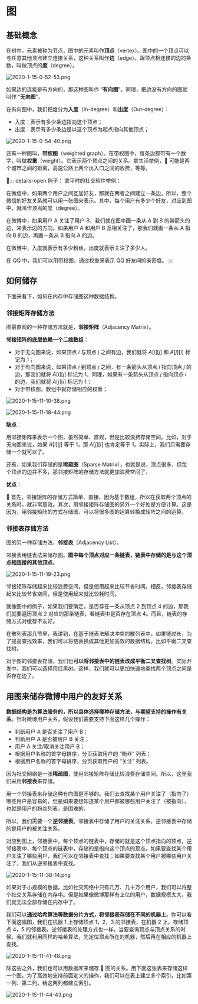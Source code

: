 # 图

## 基础概念

在树中，元素被称为节点，图中的元素叫作**顶点**（vertex）。图中的一个顶点可以与任意其他顶点建立连接关系，这种关系叫作**边**（edge）。跟顶点相连接的边的条数，叫做顶点的**度**（degree）。

![2020-1-15-0-52-53.png](https://garrik-default-imgs.oss-accelerate.aliyuncs.com/imgs/2020-1-15-0-52-53.png)

如果边的连接是有方向的，那这种图叫作 “**有向图**”。同理，把边没有方向的图就叫作 “**无向图**”。

在有向图中，我们把度分为**入度**（In-degree）和**出度**（Out-degree）：

- 入度：表示有多少条边指向这个顶点；
- 出度：表示有多少条边是以这个顶点为起点指向其他顶点；

![2020-1-15-0-54-40.png](https://garrik-default-imgs.oss-accelerate.aliyuncs.com/imgs/2020-1-15-0-54-40.png)

还有一种图叫，**带权图**（weighted graph）。在带权图中，每条边都带有一个数字，叫做**权重**（weight）。它表示两个顶点之间的关系。拿生活举例， 可能是两个城市之间的距离，高速公路上两个出入口之间的收费，等等。

::: details-open 例子：
拿平时的社交软件举例：

在微信中，如果两个用户之间互加好友，那就在两者之间建立一条边。所以，整个微信的好友关系就可以用一张图来表示。其中，每个用户有多少个好友，对应到图中，就叫作顶点的度（degree）。

在微博中，如果用户 A 关注了用户 B，我们就在图中画一条从 A 到 B 的带箭头的边，来表示边的方向。如果用户 A 和用户 B 互相关注了，那我们就画一条从 A 指向 B 的边，再画一条从 B 指向 A 的边。

在微博中，入度就表示有多少粉丝，出度就表示关注了多少人。

在 QQ 中，我们可以用带权图，通过权重来表示 QQ 好友间的亲密度。
:::

## 如何储存

下面来看下，如何在内存中存储图这种数据结构。

### 邻接矩阵存储方法

图最直观的一种存储方法就是，**邻接矩阵**（Adjacency Matrix）。

**邻接矩阵的底层依赖一个二维数组**：

- 对于无向图来说，如果顶点 $i$ 与顶点 $j$ 之间有边，我们就将 $A[i][j]$ 和 $A[j][i]$ 标记为 $1$；
- 对于有向图来说，如果顶点 $i$ 到顶点 $j$ 之间，有一条箭头从顶点 $i$ 指向顶点 $j$ 的边，那我们就将 $A[i][j]$ 标记为 $1$。同理，如果有一条箭头从顶点 $j$ 指向顶点 $i$ 的边，我们就将 $A[j][i]$ 标记为 $1$；
- 对于带权图，数组中就存储相应的权重；

![2020-1-15-11-10-38.png](https://garrik-default-imgs.oss-accelerate.aliyuncs.com/imgs/2020-1-15-11-10-38.png)

![2020-1-15-11-18-44.png](https://garrik-default-imgs.oss-accelerate.aliyuncs.com/imgs/2020-1-15-11-18-44.png)

**缺点**：

用邻接矩阵来表示一个图，虽然简单、直观，但是比较浪费存储空间。比如，对于无向图来说，如果 $A[i][j]$ 等于 1，那 $A[j][i]$ 也肯定等于 1。实际上，我们只需要存储一个就可以了。

还有，如果我们存储的是**稀疏图**（Sparse Matrix），也就是说，顶点很多，但每个顶点的边并不多，那邻接矩阵的存储方法就更加浪费空间了。

**优点**：

 首先，邻接矩阵的存储方式简单、直接，因为基于数组，所以在获取两个顶点的关系时，就非常高效。其次，用邻接矩阵存储图的另外一个好处是方便计算。这是因为，用邻接矩阵的方式存储图，可以将很多图的运算转换成矩阵之间的运算。

### 邻接表存储方法

图的另一种存储方法，**邻接表**（Adjacency List）。

邻接表用链表法来储存图。**图中每个顶点对应一条链表，链表中存储的是与这个顶点相连接的其他顶点**。

![2020-1-15-11-19-23.png](https://garrik-default-imgs.oss-accelerate.aliyuncs.com/imgs/2020-1-15-11-19-23.png)

邻接矩阵存储起来比较浪费空间，但是使用起来比较节省时间。相反，邻接表存储起来比较节省空间，但是使用起来就比较耗时间。

就像图中的例子，如果我们要确定，是否存在一条从顶点 2 到顶点 4 的边，那我们就要遍历顶点 2 对应的那条链表，看链表中是否存在顶点 4。而且，链表的存储方式对缓存不友好。

在散列表那几节里，我讲到，在基于链表法解决冲突的散列表中，如果链过长，为了提高查找效率，我们可以将链表换成其他更加高效的数据结构，比如平衡二叉查找树。

对于图的邻接表存储，我们也**可以将邻接表中的链表改成平衡二叉查找树**。实际开发中，我们可以选择用红黑树。这样，我们就可以更加快速地查找两个顶点之间是否存在边了。

## 用图来储存微博中用户的友好关系

**数据结构是为算法服务的，所以具体选择哪种存储方法，与期望支持的操作有关系**。针对微博用户关系，假设我们需要支持下面这样几个操作：

- 判断用户 A 是否关注了用户 B；
- 判断用户 A 是否被用户 B 关注；
- 用户 A 关注/取消关注用户 B；
- 根据用户名称的首字母排序，分页获取用户的 “粉丝” 列表；
- 根据用户名称的首字母排序，分页获取用户的 “关注” 列表。

因为社交网络是一张**稀疏图**，使用邻接矩阵存储比较浪费存储空间。所以，这里我们采用**邻接表**来存储。

用一个邻接表来存储这种有向图是不够的。我们去查找某个用户关注了（指向了）哪些用户是容易的，但是如果要想知道某个用户都被哪些用户关注了（被指向），也就是用户的粉丝列表，是困难的。

所以，我们需要一个**逆邻接表**。邻接表中存储了用户的关注关系，逆邻接表中存储的是用户的被关注关系。

对应到图上，邻接表中，每个顶点的链表中，存储的就是这个顶点指向的顶点，逆邻接表中，每个顶点的链表中，存储的是指向这个顶点的顶点。如果要查找某个用户关注了哪些用户，我们可以在邻接表中查找；如果要查找某个用户被哪些用户关注了，我们从逆邻接表中查找。

![2020-1-15-11-38-14.png](https://garrik-default-imgs.oss-accelerate.aliyuncs.com/imgs/2020-1-15-11-38-14.png)

如果对于小规模的数据，比如社交网络中只有几万、几十万个用户，我们可以将整个社交关系存储在内存中。但是如果像微博那样有上亿的用户，数据规模太大，我们就无法全部存储在内存中了。

我们可以**通过哈希算法等数据分片方式，将邻接表存储在不同的机器上**。你可以看下面这幅图，我们在机器 1 上存储顶点 1，2，3 的邻接表，在机器 2 上，存储顶点 4，5 的邻接表。逆邻接表的处理方式也一样。当要查询顶点与顶点关系的时候，我们就利用同样的哈希算法，先定位顶点所在的机器，然后再在相应的机器上查找。

![2020-1-15-11-41-48.png](https://garrik-default-imgs.oss-accelerate.aliyuncs.com/imgs/2020-1-15-11-41-48.png)

除这些之外，我们也可以用数据库来储存  图的关系。用下面这张表来存储这样一个图。为了高效地支持前面定义的操作，我们可以在表上建立多个索引，比如第一列、第二列，给这两列都建立索引。

![2020-1-15-11-44-43.png](https://garrik-default-imgs.oss-accelerate.aliyuncs.com/imgs/2020-1-15-11-44-43.png)
